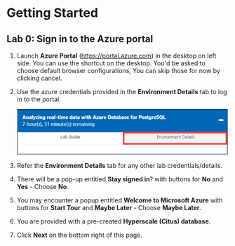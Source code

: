 # Getting Started

## **Lab 0: Sign in to the Azure portal**

1. Launch **Azure Portal** (https://portal.azure.com) in the desktop on left side. You can use the shortcut on the desktop. You'd be asked to choose default browser configurations, You can skip those for now by clicking cancel.

2. Use the azure credentials provided in the **Environment Details** tab to log in to the portal.

   ![](Images/environmentdetails.png)
   
3. Refer the **Environment Details** tab for any other lab credentials/details.

4. There will be a pop-up entitled **Stay signed in**? with buttons for **No** and **Yes** - Choose **No**.

5. You may encounter a popup entitled **Welcome to Microsoft Azure** with buttons for **Start Tour** and **Maybe Later** - Choose **Maybe Later**.

6. You are provided with a pre-created **Hyperscale (Citus) database**.

7. Click **Next** on the bottom right of this page.
